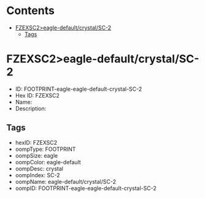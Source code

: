 



Contents
========

* [FZEXSC2>eagle-default/crystal/SC-2](#fzexsc2eagle-defaultcrystalsc-2)
	* [Tags](#tags)

# FZEXSC2>eagle-default/crystal/SC-2

- ID: FOOTPRINT-eagle-eagle-default-crystal-SC-2
- Hex ID: FZEXSC2
- Name: 
- Description: 

## Tags

- hexID: FZEXSC2
- oompType: FOOTPRINT
- oompSize: eagle
- oompColor: eagle-default
- oompDesc: crystal
- oompIndex: SC-2
- oompName: eagle-default/crystal/SC-2
- oompID: FOOTPRINT-eagle-eagle-default-crystal-SC-2
